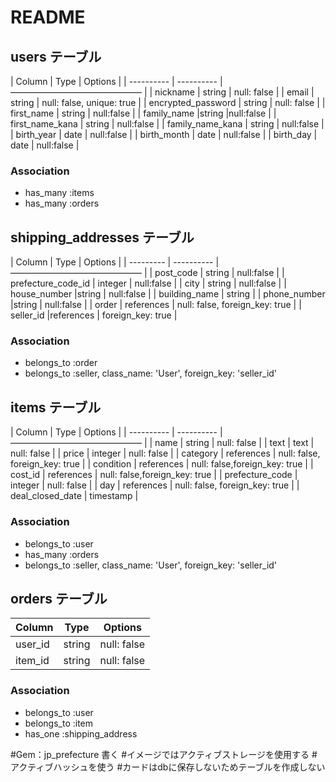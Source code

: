 # README

## users テーブル

| Column | Type | Options |
| ---------- | ---------- | ——————————————— |
| nickname  | string | null: false |
| email | string |  null: false, unique: true |
| encrypted_password | string | null: false |
| first_name | string | null:false |
| family_name |string |null:false |
| first_name_kana | string | null:false | 
| family_name_kana | string | null:false |
| birth_year | date | null:false |
| birth_month | date | null:false |
| birth_day | date | null:false |


### Association

- has_many :items
- has_many :orders

## shipping_addresses テーブル

| Column | Type | Options |
| --------- | ---------- | ——————————————— |
| post_code | string | null:false |
| prefecture_code_id | integer | null:false |
| city | string | null:false |
| house_number |string | null:false |
| building_name	| string |
| phone_number |string | null:false |
| order | references | null: false, foreign_key: true |
| seller_id |references | foreign_key: true |

### Association

- belongs_to :order
- belongs_to :seller, class_name: 'User', foreign_key: 'seller_id'


## items テーブル

| Column | Type | Options |
| ---------- | ---------- | ——————————————— |
| name | string | null: false |
| text | text | null: false |
| price | integer | null: false |
| category | references | null: false, foreign_key: true |
| condition | references | null: false,foreign_key: true |
| cost_id | references	| null: false,foreign_key: true |
| prefecture_code | integer | null: false |
| day | references | null: false, foreign_key: true |
| deal_closed_date | timestamp |


### Association

- belongs_to :user
- has_many :orders
- belongs_to :seller, class_name: 'User', foreign_key: 'seller_id'

## orders テーブル

| Column | Type | Options |
| ---------- | ---------- | ------------------------------ |
| user_id | string | null: false |
| item_id | string | null: false |

### Association

- belongs_to :user
- belongs_to :item
- has_one :shipping_address

#Gem：jp_prefecture 書く
#イメージではアクティブストレージを使用する
#アクティブハッシュを使う
#カードはdbに保存しないためテーブルを作成しない

